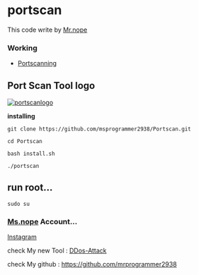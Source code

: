 # portscan
This code write by [Mr.nope](https://github.com/msprogrammer2938)
### Working
- [Portscanning](https://en.wikipedia.org/wiki/Port_scanner)

## Port Scan Tool logo
[![portscanlogo](https://user-images.githubusercontent.com/78996423/114490237-b8072400-9c29-11eb-965a-92ad5795e846.png)](https://github.com/mrprogrammer2938/Portscan)

**installing**
```
git clone https://github.com/msprogrammer2938/Portscan.git

cd Portscan

bash install.sh

./portscan
```
## run root...
```
sudo su
```
### [Ms.nope](https://github.com/mrprogrammer2938) Account...
[Instagram](https://instagram.com/programmer2938)

check My new Tool : [DDos-Attack](https://github.com/mrprogrammer2938/DDos-Attack)

check My github : https://github.com/mrprogrammer2938

